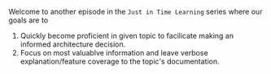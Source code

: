 Welcome to another episode in the `Just in Time Learning` series where our goals are to
1. Quickly become proficient in given topic to facilicate making an informed architecture decision.
2. Focus on most valuablve information and leave verbose explanation/feature coverage to the topic's documentation.
